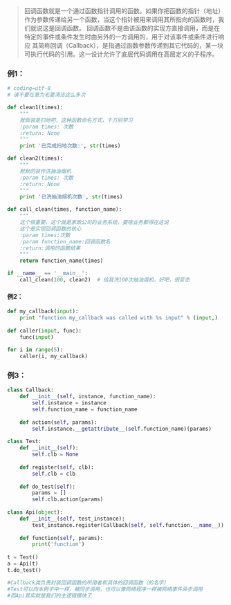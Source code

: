 > 回调函数就是一个通过函数指针调用的函数。如果你把函数的指针（地址）作为参数传递给另一个函数，当这个指针被用来调用其所指向的函数时，我们就说这是回调函数。
> 回调函数不是由该函数的实现方直接调用，而是在特定的事件或条件发生时由另外的一方调用的，用于对该事件或条件进行响应
> 其简称回调（Callback），是指通过函数参数传递到其它代码的，某一块可执行代码的引用。这一设计允许了底层代码调用在高层定义的子程序。

### 例1：
```python
# coding=utf-8
# 请不要在意为毛要清洁这么多次

def clean1(times):
    """
    就假装是扫地吧，这种函数命名方式，千万别学习
    :param times: 次数
    :return: None
    """
    print '已完成扫地次数:', str(times)

def clean2(times):
    """
    默默的装作洗抽油烟机
    :param times: 次数
    :return: None
    """
    print '已洗抽油烟机次数', str(times)

def call_clean(times, function_name):
    """
    这个很重要，这个就是家政公司的业务系统，要啥业务都得在这说
    这个是实现回调函数的核心
    :param times:次数
    :param function_name:回调函数名
    :return:调用的函数结果
    """
    return function_name(times)

if __name__ == '__main__':
    call_clean(100, clean2)  # 给我洗100次抽油烟机，好吧，很变态
```

#### 例2：
```python
def my_callback(input):
    print "function my_callback was called with %s input" % (input,)
 
def caller(input, func):
    func(input)
 
for i in range(5):
    caller(i, my_callback)
```

### 例3：
```python
class Callback:  
    def __init__(self, instance, function_name):  
        self.instance = instance  
        self.function_name = function_name  
  
    def action(self, params):  
        self.instance.__getattribute__(self.function_name)(params)  
  
class Test:  
    def __init__(self):  
        self.clb = None   
  
    def register(self, clb):  
        self.clb = clb  
  
    def do_test(self):  
        params = []  
        self.clb.action(params)  
  
class Api(object):  
    def __init__(self, test_instance):  
        test_instance.register(Callback(self, self.function.__name__))  
  
    def function(self, params):  
        print('function')  
  
t = Test()  
a = Api(t)  
t.do_test() 

#Callback类负责封装回调函数的所用者和具体的回调函数（的名字）
#Test可以向本例子中一样，被同步调用，也可以像网络程序一样被网络事件异步调用
#而Api其实就是我们的主逻辑模块了
```
